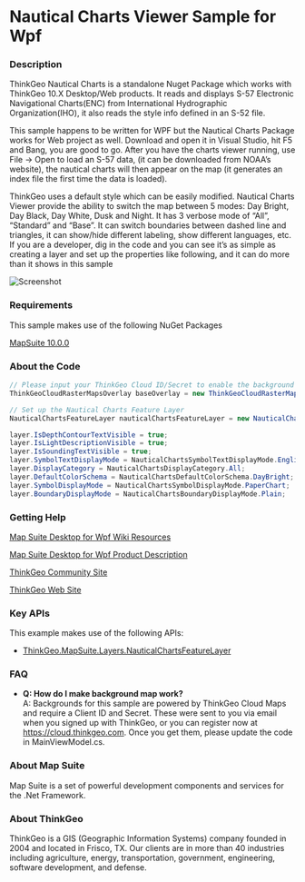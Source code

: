 # Nautical Charts Viewer Sample for Wpf

### Description
ThinkGeo Nautical Charts is a standalone Nuget Package which works with ThinkGeo 10.X Desktop/Web products. It reads and displays S-57 Electronic Navigational Charts(ENC) from International Hydrographic Organization(IHO), it also reads the style info defined in an S-52 file. 

This sample happens to be written for WPF but the Nautical Charts Package works for Web project as well. Download and open it in Visual Studio, hit F5 and Bang, you are good to go. After you have the charts viewer running, use File -> Open to load an S-57 data, (it can be downloaded from NOAA’s website), the nautical charts will then appear on the map (it generates an index file the first time the data is loaded). 

ThinkGeo uses a default style which can be easily modified. Nautical Charts Viewer provide the ability to switch the map between 5 modes: Day Bright, Day Black, Day White, Dusk and Night. It has 3 verbose mode of “All”, “Standard” and “Base”. It can switch boundaries between dashed line and triangles, it can show/hide different labeling, show different languages, etc. If you are a developer, dig in the code and you can see it’s as simple as creating a layer and set up the properties like following, and it can do more than it shows in this sample

![Screenshot](https://github.com/ThinkGeo/NauticalChartsViewerSample-ForWpf/blob/master/Screenshot.gif)

### Requirements
This sample makes use of the following NuGet Packages

[MapSuite 10.0.0](https://www.nuget.org/packages/ThinkGeo.MapSuite)

### About the Code
```csharp
// Please input your ThinkGeo Cloud ID/Secret to enable the background map. 
ThinkGeoCloudRasterMapsOverlay baseOverlay = new ThinkGeoCloudRasterMapsOverlay("ThinkGeo Cloud clientId", "ThinkGeo Cloud clientSecret");

// Set up the Nautical Charts Feature Layer
NauticalChartsFeatureLayer nauticalChartsFeatureLayer = new NauticalChartsFeatureLayer("Nautical Charts Pathfile Name");

layer.IsDepthContourTextVisible = true;
layer.IsLightDescriptionVisible = true;
layer.IsSoundingTextVisible = true;
layer.SymbolTextDisplayMode = NauticalChartsSymbolTextDisplayMode.English;
layer.DisplayCategory = NauticalChartsDisplayCategory.All;
layer.DefaultColorSchema = NauticalChartsDefaultColorSchema.DayBright;
layer.SymbolDisplayMode = NauticalChartsSymbolDisplayMode.PaperChart;
layer.BoundaryDisplayMode = NauticalChartsBoundaryDisplayMode.Plain;

```
### Getting Help

[Map Suite Desktop for Wpf Wiki Resources](http://wiki.thinkgeo.com/wiki/map_suite_desktop_for_wpf)

[Map Suite Desktop for Wpf Product Description](https://thinkgeo.com/ui-controls#desktop-platforms)

[ThinkGeo Community Site](http://community.thinkgeo.com/)

[ThinkGeo Web Site](http://www.thinkgeo.com)

### Key APIs
This example makes use of the following APIs:

- [ThinkGeo.MapSuite.Layers.NauticalChartsFeatureLayer](https://wiki.thinkgeo.com/wiki/api/thinkgeo.mapsuite.layers.nauticalchartsfeaturelayer)

### FAQ
- __Q: How do I make background map work?__  
A: Backgrounds for this sample are powered by ThinkGeo Cloud Maps and require a Client ID and Secret. These were sent to you via email when you signed up with ThinkGeo, or you can register now at https://cloud.thinkgeo.com. Once you get them, please update the code in MainViewModel.cs.  

### About Map Suite
Map Suite is a set of powerful development components and services for the .Net Framework.

### About ThinkGeo
ThinkGeo is a GIS (Geographic Information Systems) company founded in 2004 and located in Frisco, TX. Our clients are in more than 40 industries including agriculture, energy, transportation, government, engineering, software development, and defense.
